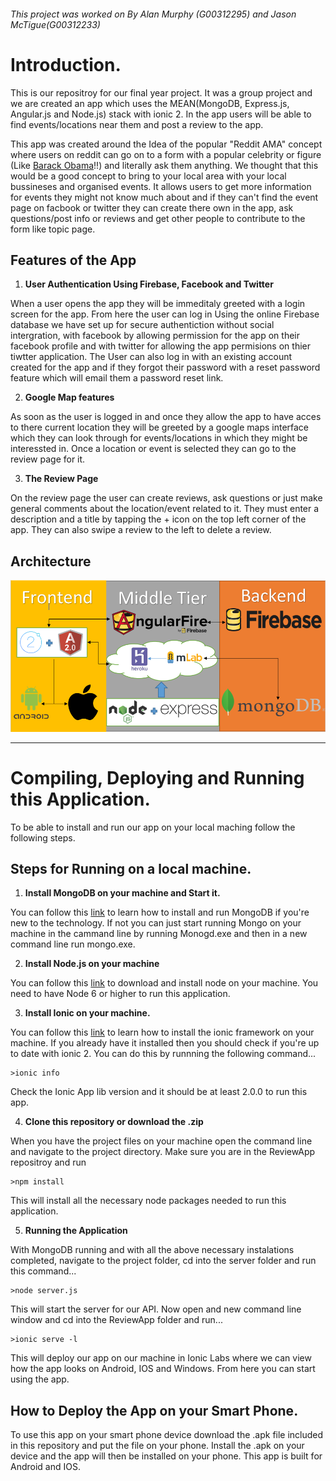 ###### This project was worked on By Alan Murphy (G00312295) and Jason McTigue(G00312233)

# Introduction.

This is our repositroy for our final year project. It was a group project and we are created an app which uses the MEAN(MongoDB, Express.js, Angular.js and Node.js) stack with ionic 2. In the app users will be able to find events/locations near them and post a review to the app.

This app was created around the Idea of the popular "Reddit AMA" concept where users on reddit can go on to a form with a popular celebrity or figure (Like  [Barack Obama](https://www.reddit.com/r/IAmA/comments/z1c9z/i_am_barack_obama_president_of_the_united_states/?sort=top)!!) and literally ask them anything. We thought that this would be a good concept to bring to your local area with your local bussineses and organised events. It allows users to get more information for events they might not know much about and if they can't find the event page on facbook or twitter they can create there own in the app, ask questions/post info or reviews and get other people to contribute to the form like topic page.

## Features of the App

1. **User Authentication Using Firebase, Facebook and Twitter**

When a user opens the app they will be immeditaly greeted with a login screen for the app. From here the user can log in Using the online Firebase database we have set up for secure authentiction without social intergration, with facebook by allowing permission for the app on their facebook profile and with twitter for allowing the app permisions on thier tiwtter application. The User can also log in with an existing account created for the app and if they forgot their password with a reset password feature which will email them a password reset link.

2. **Google Map features**

As soon as the user is logged in and once they allow the app to have acces to there current location they will be greeted by a google maps interface which they can look through for events/locations in which they might be interessted in. Once a location or event is selected they can go to the review page for it.

3. **The Review Page**

On the review page the user can create reviews, ask questions or just make general comments about the location/event related to it. They must enter a description and a title by tapping the + icon on the top left corner of the app. They can also swipe a review to the left to delete a review.

## Architecture

![alt text](final-year-project-template-master/img/system.png)

___

# Compiling, Deploying and Running this Application.

To be able to install and run our app on your local maching follow the following steps.

## Steps for Running on a local machine.

1. **Install MongoDB on your machine and Start it.**

You can follow this [link](https://docs.mongodb.com/manual/installation/) to learn how to install and run MongoDB if you're new to the technology. If not you can just start running Mongo on your machine in the cammand line by running Monogd.exe and then in a new command line run mongo.exe.

2. **Install Node.js on your machine**

You can follow this [link](https://nodejs.org/en/) to download and install node on your machine. You need to have Node 6 or higher to run this application.

3. **Install Ionic on your machine.**

You can follow this [link](https://ionicframework.com/docs/intro/installation/) to learn how to install the ionic framework on        your machine. If you already have it installed then you should check if you're up to date with ionic 2. You can do this by runnning the following command...

```
>ionic info
```
Check the Ionic App lib version and it should be at least 2.0.0 to run this app.

4. **Clone this repository or download the .zip**

When you have the project files on your machine open the command line and navigate to the project directory. Make sure you are in the ReviewApp repositroy and run 
```
>npm install
```
This will install all the necessary node packages needed to run this application.

5. **Running the Application**

With MongoDB running and with all the above necessary instalations completed, navigate to the project folder, cd into the server folder and run this command...
```
>node server.js
```
This will start the server for our API. Now open and new command line window and cd into the ReviewApp folder and run...
```
>ionic serve -l
```
This will deploy our app on our machine in Ionic Labs where we can view how the app looks on Android, IOS and Windows. From here you can start using the app.

## How to Deploy the App on your Smart Phone.

To use this app on your smart phone device download the .apk file included in this repository and put the file on your phone. Install the .apk on your device and the app will then be installed on your phone. This app is built for Android and IOS.


